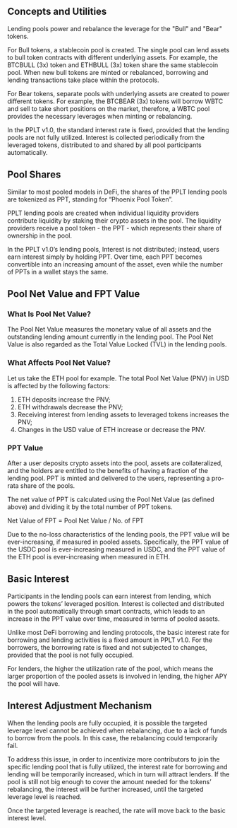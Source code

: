 ## Concepts and Utilities

Lending pools power and rebalance the leverage for the "Bull" and "Bear" tokens.

For Bull tokens, a stablecoin pool is created. The single pool can lend assets to bull token contracts with different underlying assets. For example, the BTCBULL (3x) token and ETHBULL (3x) token share the same stablecoin pool. When new bull tokens are minted or rebalanced, borrowing and lending transactions take place within the protocols.

For Bear tokens, separate pools with underlying assets are created to power different tokens. For example, the BTCBEAR (3x) tokens will borrow WBTC and sell to take short positions on the market, therefore, a WBTC pool provides the necessary leverages when minting or rebalancing.

In the PPLT v1.0, the standard interest rate is fixed, provided that the lending pools are not fully utilized. Interest is collected periodically from the leveraged tokens, distributed to and shared by all pool participants automatically.


## Pool Shares

Similar to most pooled models in DeFi, the shares of the PPLT lending pools are tokenized as PPT, standing for “Phoenix Pool Token”. 

PPLT lending pools are created when individual liquidity providers contribute liquidity by staking their crypto assets in the pool. The liquidity providers receive a pool token - the PPT - which represents their share of ownership in the pool. 

In the PPLT v1.0’s lending pools, Interest is not distributed; instead, users earn interest simply by holding PPT. Over time, each PPT becomes convertible into an increasing amount of the asset, even while the number of PPTs in a wallet stays the same.


## Pool Net Value and FPT Value
### What Is Pool Net Value?
The Pool Net Value measures the monetary value of all assets and the outstanding lending amount currently in the lending pool. The Pool Net Value is also regarded as the Total Value Locked (TVL) in the lending pools. 

### What Affects Pool Net Value?
Let us take the ETH pool for example. The total Pool Net Value (PNV) in USD is affected by the following factors:

1)	ETH deposits increase the PNV;
2)	ETH withdrawals decrease the PNV;
3)	Receiving interest from lending assets to leveraged tokens increases the PNV;
4)	Changes in the USD value of ETH increase or decrease the PNV.

### PPT Value
After a user deposits crypto assets into the pool, assets are collateralized, and the holders are entitled to the benefits of having a fraction of the lending pool. PPT is minted and delivered to the users, representing a pro-rata share of the pools.

The net value of PPT is calculated using the Pool Net Value (as defined above) and dividing it by the total number of PPT tokens.

Net Value of FPT = Pool Net Value / No. of FPT

Due to the no-loss characteristics of the lending pools, the PPT value will be ever-increasing, if measured in pooled assets. Specifically, the PPT value of the USDC pool is ever-increasing measured in USDC, and the PPT value of the ETH pool is ever-increasing when measured in ETH.

## Basic Interest
Participants in the lending pools can earn interest from lending, which powers the tokens’ leveraged position. Interest is collected and distributed in the pool automatically through smart contracts, which leads to an increase in the PPT value over time, measured in terms of pooled assets.

Unlike most DeFi borrowing and lending protocols, the basic interest rate for borrowing and lending activities is a fixed amount in PPLT v1.0. For the borrowers, the borrowing rate is fixed and not subjected to changes, provided that the pool is not fully occupied.

For lenders, the higher the utilization rate of the pool, which means the larger proportion of the pooled assets is involved in lending, the higher APY the pool will have.


## Interest Adjustment Mechanism

When the lending pools are fully occupied, it is possible the targeted leverage level cannot be achieved when rebalancing, due to a lack of funds to borrow from the pools. In this case, the rebalancing could temporarily fail.

To address this issue, in order to incentivize more contributors to join the specific lending pool that is fully utilized, the interest rate for borrowing and lending will be temporarily increased, which in turn will attract lenders. If the pool is still not big enough to cover the amount needed for the tokens’ rebalancing, the interest will be further increased, until the targeted leverage level is reached.

Once the targeted leverage is reached, the rate will move back to the basic interest level.

